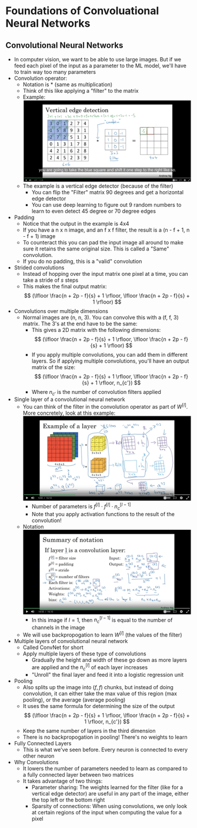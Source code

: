 # Foundations of Convoluational Neural Networks

## Convolutional Neural Networks
* In computer vision, we want to be able to use large images. But if we feed each pixel of the input as a parameter to the ML model, we'll have to train way too many parameters
* Convolution operator:
  * Notation is $*$ (same as multiplication)
  * Think of this like applying a "filter" to the matrix
  * Example:
  ![Convolution example](./convolution_example.png)
  * The example is a vertical edge detector (because of the filter)
    * You can flip the "Filter" matrix 90 degrees and get a horizontal edge detector
    * You can use deep learning to figure out 9 random numbers to learn to even detect 45 degree or 70 degree edges
* Padding
  * Notice that the output in the example is 4x4
  * If you have a n x n image, and an f x f filter, the result is a (n - f + 1, n - f + 1) image
  * To counteract this you can pad the input image all around to make sure it retains the same original size. This is called a "Same" convolution. 
  * If you do no padding, this is a "valid" convolution
* Strided convolutions
  * Instead of hopping over the input matrix one pixel at a time, you can take a stride of $s$ steps
  * This makes the final output matrix:
  $$
  (\lfloor \frac{n + 2p - f}{s} + 1 \rfloor, \lfloor \frac{n + 2p - f}{s} + 1 \rfloor)
  $$
* Convolutions over multiple dimensions
  * Normal images are (n, n, 3). You can convolve this with a (f, f, 3) matrix. The 3's at the end have to be the same:
    * This gives a 2D matrix with the following dimensions:
    $$
    (\lfloor \frac{n + 2p - f}{s} + 1 \rfloor, \lfloor \frac{n + 2p - f}{s} + 1 \rfloor)
    $$
    * If you apply multiple convolutions, you can add them in different layers. So if applying multiple convolutions, you'll have an output matrix of the size:
    $$
    (\lfloor \frac{n + 2p - f}{s} + 1 \rfloor, \lfloor \frac{n + 2p - f}{s} + 1 \rfloor, n_{c'})
    $$
    * Where $n_{c'}$ is the number of convolution filters applied
* Single layer of a convolutional neural network
  * You can think of the filter in the convolution operator as part of $W^{[l]}$. More concretely, look at this example:
    ![Convolution Neural Nets](./convolution_neural_nets.png)
    * Number of parameters is $f^{[l]} \cdot f^{[l]} \cdot n_c^{[l - 1]}$
    * Note that you apply activation functions to the result of the convolution! 
  * Notation
  ![Convolution Notation](./convolution_notation.png)
    * In this image if $l = 1$, then $n_c^{[l - 1]}$ is equal to the number of channels in the image
  * We will use backpropogation to learn $W^{[l]}$ (the values of the filter)
* Multiple layers of convolutional neural network
  * Called ConvNet for short
  * Apply multiple layers of these type of convolutions
    * Gradually the height and width of these go down as more layers are applied and the $n_c^{[l]}$ of each layer increases
    * "Unroll" the final layer and feed it into a logistic regression unit
* Pooling
  * Also splits up the image into $(f, f)$ chunks, but instead of doing convolution, it can either take the max value of this region (max pooling), or the average (average pooling)
  * It uses the same formula for determining the size of the output
  $$
    (\lfloor \frac{n + 2p - f}{s} + 1 \rfloor, \lfloor \frac{n + 2p - f}{s} + 1 \rfloor, n_{c'})
  $$
  * Keep the same number of layers in the third dimension
  * There is no backpropogation in pooling! There's no weights to learn
* Fully Connected Layers
  * This is what we've seen before. Every neuron is connected to every other neuron
* Why Convolutions
  * It lowers the number of parameters needed to learn as compared to a fully connected layer between two matrices
  * It takes advantage of two things:
    * Parameter sharing: The weights learned for the filter (like for a vertical edge detector) are useful in any part of the image, either the top left or the bottom right
    * Sparsity of connections: When using convolutions, we only look at certain regions of the input when computing the value for a pixel